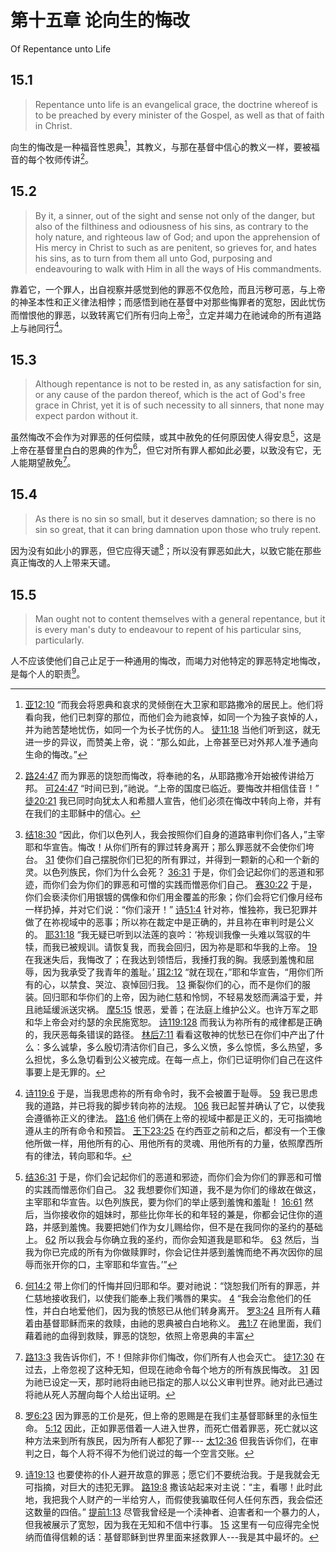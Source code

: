 # 第十五章 论向生的悔改

Of Repentance unto Life

## 15.1

> Repentance unto life is an evangelical grace, the doctrine whereof is to be preached by every minister of the Gospel, as well as that of faith in Christ.

向生的悔改是一种福音性恩典[^15-1]，其教义，与那在基督中信心的教义一样，要被福音的每个牧师传讲[^15-2]。

[^15-1]: [亚12:10](https://biblehub.com/zechariah/12-10.htm) “而我会将恩典和哀求的灵倾倒在大卫家和耶路撒冷的居民上。他们将看向我，他们已刺穿的那位，而他们会为祂哀悼，如同一个为独子哀悼的人，并为祂苦楚地忧伤，如同一个为长子忧伤的人。 [徒11:18](https://biblehub.com/acts/11-18.htm) 当他们听到这，就无进一步的异议，而赞美上帝，说：“那么如此，上帝甚至已对外邦人准予通向生命的悔改。”

[^15-2]: [路24:47](https://biblehub.com/luke/24-47.htm) 而为罪恶的饶恕而悔改，将奉祂的名，从耶路撒冷开始被传讲给万邦。 [可24:47](https://biblehub.com/mark/1-15.htm) “时间已到，”祂说。“上帝的国度已临近。要悔改并相信佳音！” [徒20:21](https://biblehub.com/acts/20-21.htm) 我已同时向犹太人和希腊人宣告，他们必须在悔改中转向上帝，并有在我们的主耶稣中的信心。

## 15.2

> By it, a sinner, out of the sight and sense not only of the danger, but also of the filthiness and odiousness of his sins, as contrary to the holy nature, and righteous law of God; and upon the apprehension of His mercy in Christ to such as are penitent, so grieves for, and hates his sins, as to turn from them all unto God, purposing and endeavouring to walk with Him in all the ways of His commandments.

靠着它，一个罪人，出自视察并感觉到他的罪恶不仅危险，而且污秽可恶，与上帝的神圣本性和正义律法相悖；而感悟到祂在基督中对那些悔罪者的宽恕，因此忧伤而憎恨他的罪恶，以致转离它们所有归向上帝[^15-3]，立定并竭力在祂诫命的所有道路上与祂同行[^15-4]。

[^15-3]: [结18:30](https://biblehub.com/ezekiel/18-30.htm) “因此，你们以色列人，我会按照你们自身的道路审判你们各人，”主宰耶和华宣告。悔改！从你们所有的罪过转身离开；那么罪恶就不会使你们垮台。 [31](https://biblehub.com/ezekiel/18-31.htm) 使你们自己摆脱你们已犯的所有罪过，并得到一颗新的心和一个新的灵。以色列族民，你们为什么会死？ [36:31](https://biblehub.com/ezekiel/36-31.htm) 于是，你们会记起你们的恶道和邪迹，而你们会为你们的罪恶和可憎的实践而憎恶你们自己。 [赛30:22](https://biblehub.com/isaiah/30-22.htm) 于是，你们会亵渎你们用银镀的偶像和你们用金覆盖的形象；你们会将它们像月经布一样扔掉，并对它们说：“你们滚开！” [诗51:4](https://biblehub.com/psalms/51-4.htm) 针对祢，惟独祢，我已犯罪并做了在祢视域中的恶事；所以祢在裁定中是正确的，并且祢在审判时是公义的。 [耶31:18](https://biblehub.com/jeremiah/31-18.htm) “我无疑已听到以法莲的哀吟：‘祢规训我像一头难以驾驭的牛犊，而我已被规训。请恢复我，而我会回归，因为祢是耶和华我的上帝。 [19](https://biblehub.com/jeremiah/31-19.htm) 在我迷失后，我悔改了；在我达到领悟后，我捶打我的胸。我感到羞愧和屈辱，因为我承受了我青年的羞耻。’ [珥2:12](https://biblehub.com/joel/2-12.htm) “就在现在，”耶和华宣告，“用你们所有的心，以禁食、哭泣、哀悼回归我。 [13](https://biblehub.com/joel/2-13.htm) 撕裂你们的心，而不是你们的服装。回归耶和华你们的上帝，因为祂仁慈和怜悯，不轻易发怒而满溢于爱，并且祂延缓派送灾祸。 [摩5:15](https://biblehub.com/amos/5-15.htm) 恨恶，爱善；在法庭上维护公义。也许万军之耶和华上帝会对约瑟的余民施宽恕。 [诗119:128](https://biblehub.com/psalms/119-128.htm) 而我认为祢所有的戒律都是正确的，我厌恶每条错误的路径。 [林后7:11](https://biblehub.com/2_corinthians/7-11.htm) 看看这敬神的忧愁已在你们中产出了什么：多么诚挚，多么殷切清洁你们自己，多么义愤，多么惊慌，多么热望，多么担忧，多么急切看到公义被完成。在每一点上，你们已证明你们自己在这件事要上是无罪的。

[^15-4]: [诗119:6](https://biblehub.com/psalms/119-6.htm) 于是，当我思虑祢的所有命令时，我不会被置于耻辱。 [59](https://biblehub.com/psalms/119-59.htm) 我已思虑我的道路，并已将我的脚步转向祢的法规。 [106](https://biblehub.com/psalms/119-06.htm) 我已起誓并确认了它，以使我会遵循祢正义的律法。 [路1:6](https://biblehub.com/luke/1-6.htm) 他们俩在上帝的视域中都是正义的，无可指摘地遵从主的所有命令和预旨。 [王下23:25](https://biblehub.com/2_kings/23-25.htm) 在约西亚之前和之后，都没有一个王像他所做一样，用他所有的心、用他所有的灵魂、用他所有的力量，依照摩西所有的律法，转向耶和华。

## 15.3

> Although repentance is not to be rested in, as any satisfaction for sin, or any cause of the pardon thereof, which is the act of God's free grace in Christ, yet it is of such necessity to all sinners, that none may expect pardon without it.

虽然悔改不会作为对罪恶的任何偿赎，或其中赦免的任何原因使人得安息[^15-5]，这是上帝在基督里白白的恩典的作为[^15-6]，但它对所有罪人都如此必要，以致没有它，无人能期望赦免[^15-7]。

[^15-5]: [结36:31](https://biblehub.com/ezekiel/36-31.htm) 于是，你们会记起你们的恶道和邪迹，而你们会为你们的罪恶和可憎的实践而憎恶你们自己。 [32](https://biblehub.com/ezekiel/36-32.htm) 我想要你们知道，我不是为你们的缘故在做这，主宰耶和华宣告。以色列族民，要为你们的举止感到羞愧和羞耻！ [16:61](https://biblehub.com/ezekiel/16-61.htm) 然后，当你接收你的姐妹时，那些比你年长的和年轻的兼是，你都会记住你的道路，并感到羞愧。我要把她们作为女儿赐给你，但不是在我同你的圣约的基础上。 [62](https://biblehub.com/ezekiel/16-62.htm) 所以我会与你确立我的圣约，而你会知道我是耶和华。 [63](https://biblehub.com/ezekiel/16-63.htm) 然后，当我为你已完成的所有为你做赎罪时，你会记住并感到羞愧而绝不再次因你的屈辱而张开你的口，主宰耶和华宣告。’”

[^15-6]: [何14:2](https://biblehub.com/hosea/14-2.htm) 带上你们的忏悔并回归耶和华。要对祂说：“饶恕我们所有的罪恶，并仁慈地接收我们，以使我们能奉上我们嘴唇的果实。 [4](https://biblehub.com/hosea/14-4.htm) “我会治愈他们的任性，并白白地爱他们，因为我的愤怒已从他们转身离开。 [罗3:24](https://biblehub.com/romans/3-24.htm) 且所有人藉着由基督耶稣而来的救赎，由祂的恩典被白白地称义。 [弗1:7](https://biblehub.com/ephesians/1-7.htm) 在祂里面，我们藉着祂的血得到救赎，罪恶的饶恕，依照上帝恩典的丰富

[^15-7]: [路13:3](https://biblehub.com/luke/13-3.htm) 我告诉你们，不！但除非你们悔改，你们所有人也会灭亡。 [徒17:30](https://biblehub.com/acts/17-30.htm) 在过去，上帝忽视了这种无知，但现在祂命令每个地方的所有族民悔改。 [31](https://biblehub.com/acts/17-31.htm) 因为祂已设定一天，那时祂将由祂已指定的那人以公义审判世界。祂对此已通过将祂从死人苏醒向每个人给出证明。

## 15.4

> As there is no sin so small, but it deserves damnation; so there is no sin so great, that it can bring damnation upon those who truly repent.

因为没有如此小的罪恶，但它应得天谴[^15-8]；所以没有罪恶如此大，以致它能在那些真正悔改的人上带来天谴。

[^15-8]: [罗6:23](https://biblehub.com/romans/6-23.htm) 因为罪恶的工价是死，但上帝的恩赐是在我们主基督耶稣里的永恒生命。 [5:12](https://biblehub.com/romans/5-12.htm) 因此，正如罪恶借着一人进入世界，而死亡借着罪恶，死亡就以这种方法来到所有族民，因为所有人都犯了罪--- [太12:36](https://biblehub.com/matthew/12-36.htm) 但我告诉你们，在审判之日，每个人将不得不为他们说过的每一个空言交账。

[^15-9]: [赛55:7](https://biblehub.com/isaiah/55-7.htm) 让恶人舍弃他们的道路并让不义的人舍弃他们的思想。让他们转向耶和华，而祂将对他们施宽恕，并归向我们的上帝，因为祂将白白赦免。 [罗8:1](https://biblehub.com/romans/8-1.htm) 因此，现在对那些在基督耶稣里的人没有定罪， [赛1:16](https://biblehub.com/isaiah/1-16.htm) 洗涤并使你们自己洁净。将你们的恶迹从我的视域取出；停止行恶。 [18](https://biblehub.com/isaiah/1-18.htm) “来吧，让我们解决这问题，”耶和华说。“虽然你们的罪恶像鲜红一样，它们却要像雪一样洁白；虽然它们如猩红一样红，它们却要像羊毛一样。

## 15.5

> Man ought not to content themselves with a general repentance, but it is every man's duty to endeavour to repent of his particular sins, particularly.

人不应该使他们自己止足于一种通用的悔改，而竭力对他特定的罪恶特定地悔改，是每个人的职责[^15-10]。

[^15-10]: [诗19:13](https://biblehub.com/psalms/19-13.htm) 也要使祢的仆人避开故意的罪恶；愿它们不要统治我。于是我就会无可指摘，对巨大的违犯无罪。 [路19:8](https://biblehub.com/luke/19-8.htm) 撒该站起来对主说：“主，看哪！此时此地，我把我个人财产的一半给穷人，而假使我骗取任何人任何东西，我会偿还这数量的四倍。” [提前1:13](https://biblehub.com/1_timothy/1-13.htm) 尽管我曾经是一个渎神者、迫害者和一个暴力的人，但我被展示了宽恕，因为我在无知和不信中行事。 [15](https://biblehub.com/1_timothy/1-15.htm) 这里有一句应得完全悦纳而值得信赖的话：基督耶稣到世界里面来拯救罪人---我是其中最坏的。